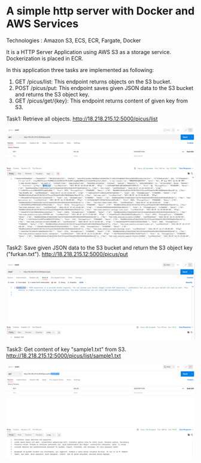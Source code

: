 # A simple http server with Docker and AWS Services

Technologies : Amazon S3, ECS, ECR, Fargate, Docker

It is a HTTP Server Application using AWS S3 as a storage service. Dockerization is placed in ECR.

In this application three tasks are implemented as following:

1) GET /picus/list: This endpoint returns objects on the S3 bucket.
2) POST /picus/put: This endpoint saves given JSON data to the S3 bucket and returns the S3 object key.
3) GET /picus/get/{key}: This endpoint returns content of given key from S3.

Task1: Retrieve all objects.
http://18.218.215.12:5000/picus/list

![alt text](https://github.com/ftasbasi/Simple-HTTP-Server-with-AWS-S3/blob/main/img/task1.png?raw=true)


Task2: Save given JSON data to the S3 bucket and return the S3 object key ("furkan.txt").
http://18.218.215.12:5000/picus/put

![alt text](https://github.com/ftasbasi/Simple-HTTP-Server-with-AWS-S3/blob/main/img/task2.png?raw=true)


Task3: Get content of key "sample1.txt" from S3.
http://18.218.215.12:5000/picus/list/sample1.txt

![alt text](https://github.com/ftasbasi/Simple-HTTP-Server-with-AWS-S3/blob/main/img/task3.png?raw=true)

